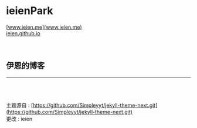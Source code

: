 # ieienPark
[www.ieien.me](www.ieien.me)<br>
[ieien.github.io](ieien.github.io)
<br><br><br>

伊恩的博客 
--------
--------

<br><br><br>
主题源自 : [https://github.com/Simpleyyt/jekyll-theme-next.git](https://github.com/Simpleyyt/jekyll-theme-next.git)
<br>
更改 : ieien












